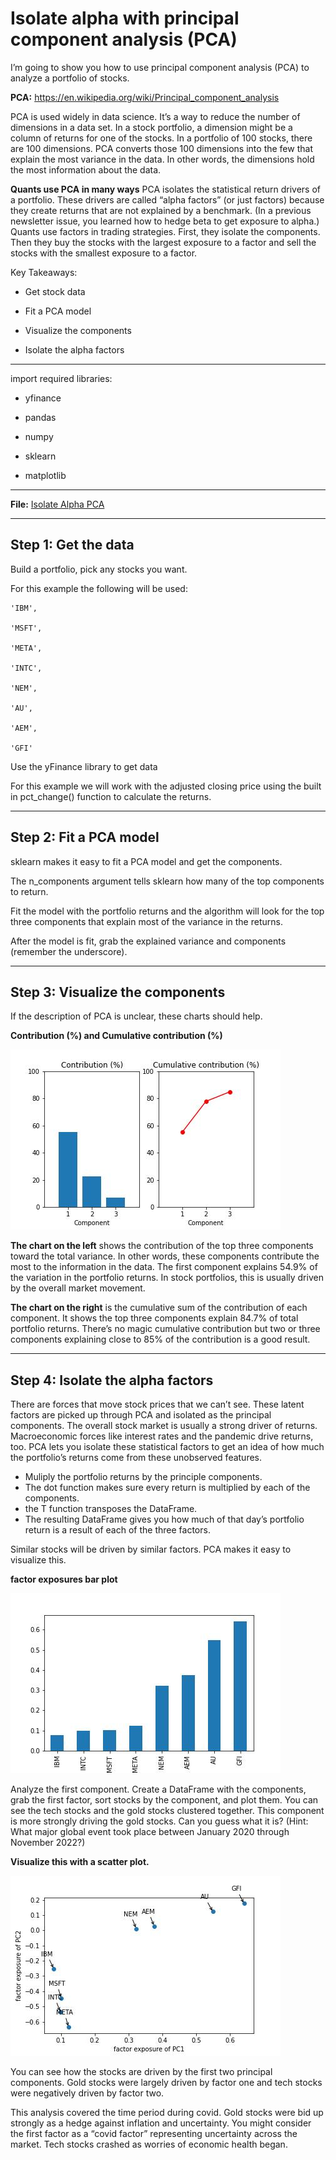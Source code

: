 # Isolate alpha with principal component analysis (PCA)

I’m going to show you how to use principal component analysis (PCA) to analyze a portfolio of stocks.

**PCA:**
https://en.wikipedia.org/wiki/Principal_component_analysis

PCA is used widely in data science. It’s a way to reduce the number of dimensions in a data set. In a stock portfolio, a dimension might be a column of returns for one of the stocks. In a portfolio of 100 stocks, there are 100 dimensions. PCA converts those 100 dimensions into the few that explain the most variance in the data. In other words, the dimensions hold the most information about the data.

**Quants use PCA in many ways**
PCA isolates the statistical return drivers of a portfolio. These drivers are called “alpha factors” (or just factors) because they create returns that are not explained by a benchmark. (In a previous newsletter issue, you learned how to hedge beta to get exposure to alpha.) Quants use factors in trading strategies. First, they isolate the components. Then they buy the stocks with the largest exposure to a factor and sell the stocks with the smallest exposure to a factor.

Key Takeaways:

- Get stock data

- Fit a PCA model

- Visualize the components

- Isolate the alpha factors

---

import required libraries:

- yfinance

- pandas

- numpy

- sklearn

- matplotlib

---

**File:** [Isolate Alpha PCA](IsolateAlpha-PCA.ipynb)

---

## Step 1: Get the data

Build a portfolio, pick any stocks you want.

For this example the following will be used:

    'IBM',

    'MSFT',
    
    'META',
    
    'INTC',
    
    'NEM',
    
    'AU',
    
    'AEM',
    
    'GFI'
    

Use the yFinance library to get data

For this example we will work with the adjusted closing price using the built in pct_change() function to calculate the returns.

---

## Step 2: Fit a PCA model
sklearn makes it easy to fit a PCA model and get the components.

The n_components argument tells sklearn how many of the top components to return. 

Fit the model with the portfolio returns and the algorithm will look for the top three components that explain most of the variance in the returns.

After the model is fit, grab the explained variance and components (remember the underscore).

---


## Step 3: Visualize the components
If the description of PCA is unclear, these charts should help.

**Contribution (%) and Cumulative contribution (%)**

!['Contribution / Cumulative Contribution'](./Images/Contribution_CumulativeContribution.jpg)


**The chart on the left** shows the contribution of the top three components toward the total variance. In other words, these components contribute the most to the information in the data. The first component explains 54.9% of the variation in the portfolio returns. In stock portfolios, this is usually driven by the overall market movement.

**The chart on the right** is the cumulative sum of the contribution of each component. It shows the top three components explain 84.7% of total portfolio returns. There’s no magic cumulative contribution but two or three components explaining close to 85% of the contribution is a good result.

---

## Step 4: Isolate the alpha factors
There are forces that move stock prices that we can’t see. These latent factors are picked up through PCA and isolated as the principal components. The overall stock market is usually a strong driver of returns. Macroeconomic forces like interest rates and the pandemic drive returns, too. PCA lets you isolate these statistical factors to get an idea of how much the portfolio’s returns come from these unobserved features.

- Muliply the portfolio returns by the principle components. 
- The dot function makes sure every return is multiplied by each of the components. 
- the T function transposes the DataFrame. 
- The resulting DataFrame gives you how much of that day’s portfolio return is a result of each of the three factors.


Similar stocks will be driven by similar factors. PCA makes it easy to visualize this.

**factor exposures bar plot**

!['factor exposures'](./Images/factorExposures.jpg)


Analyze the first component. Create a DataFrame with the components, grab the first factor, sort stocks by the component, and plot them. You can see the tech stocks and the gold stocks clustered together. This component is more strongly driving the gold stocks. Can you guess what it is? (Hint: What major global event took place between January 2020 through November 2022?)

**Visualize this with a scatter plot.**

!['Scatter Plot'](./Images/ScatterPlot.jpg)

You can see how the stocks are driven by the first two principal components. Gold stocks were largely driven by factor one and tech stocks were negatively driven by factor two.

This analysis covered the time period during covid. Gold stocks were bid up strongly as a hedge against inflation and uncertainty. You might consider the first factor as a “covid factor” representing uncertainty across the market. Tech stocks crashed as worries of economic health began.